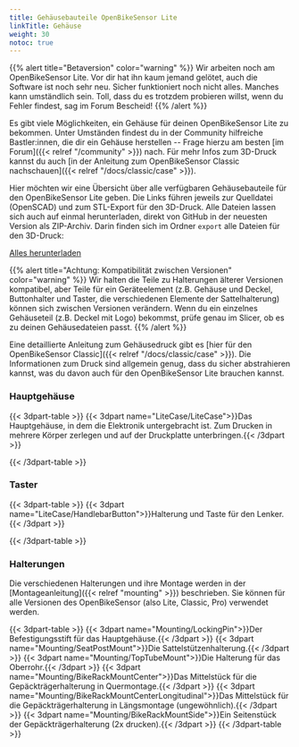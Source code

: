 ```yaml
---
title: Gehäusebauteile OpenBikeSensor Lite
linkTitle: Gehäuse
weight: 30
notoc: true
---
```

{{% alert title="Betaversion" color="warning" %}}
Wir arbeiten noch am OpenBikeSensor Lite. Vor dir hat ihn kaum jemand gelötet, auch die Software ist noch sehr neu. Sicher funktioniert noch nicht alles. Manches kann umständlich sein. Toll, dass du es trotzdem probieren willst, wenn du Fehler findest, sag im Forum Bescheid!
{{% /alert %}}

Es gibt viele Möglichkeiten, ein Gehäuse für deinen OpenBikeSensor Lite zu bekommen.
Unter Umständen findest du in der Community hilfreiche Bastler:innen, die dir
ein Gehäuse herstellen -- Frage hierzu am besten [im Forum]({{< relref
"/community" >}}) nach. Für mehr Infos zum 3D-Druck kannst du auch [in der Anleitung zum OpenBikeSensor Classic
nachschauen]({{< relref
"/docs/classic/case" >}}).

Hier möchten wir eine Übersicht über alle verfügbaren Gehäusebauteile für den OpenBikeSensor Lite geben.
Die Links führen jeweils zur Quelldatei (OpenSCAD) und zum STL-Export für den
3D-Druck. Alle Dateien lassen sich auch auf einmal herunterladen, direkt von
GitHub in der neuesten Version als ZIP-Archiv. Darin finden sich im Ordner
`export` alle Dateien für den 3D-Druck:

<div class="text-center my-4">
<a class="btn btn-primary btn-lg" href="https://github.com/openbikesensor/OpenBikeSensor3dPrintableCase/archive/refs/heads/main.zip">Alles herunterladen</a>
</div>

{{% alert title="Achtung: Kompatibilität zwischen Versionen" color="warning" %}}
Wir halten die Teile zu Halterungen älterer Versionen kompatibel, aber Teile für ein Geräteelement (z.B. Gehäuse und Deckel, Buttonhalter und Taster, die verschiedenen 
Elemente der Sattelhalterung) können sich zwischen Versionen verändern. Wenn du ein einzelnes Gehäuseteil (z.B. Deckel mit Logo) bekommst, prüfe genau im Slicer, ob
es zu deinen Gehäusedateien passt.
{{% /alert %}}

Eine detaillierte Anleitung zum Gehäusedruck gibt es
[hier für den OpenBikeSensor Classic]({{< relref "/docs/classic/case" >}}). Die Informationen zum Druck sind allgemein
genug, dass du sicher abstrahieren kannst, was du davon auch für den OpenBikeSensor Lite brauchen kannst.

### Hauptgehäuse

{{< 3dpart-table >}}
{{< 3dpart name="LiteCase/LiteCase">}}Das Hauptgehäuse, in dem die Elektronik untergebracht ist. Zum Drucken in mehrere 
Körper zerlegen und auf der Druckplatte unterbringen.{{< /3dpart >}}

{{< /3dpart-table >}}

### Taster

{{< 3dpart-table >}}
{{< 3dpart name="LiteCase/HandlebarButton">}}Halterung und Taste für den Lenker.{{< /3dpart >}}

{{< /3dpart-table >}}

### Halterungen

Die verschiedenen Halterungen und ihre Montage werden in der [Montageanleitung]({{< relref "mounting" >}}) beschrieben.
Sie können für alle Versionen des OpenBikeSensor (also Lite, Classic, Pro) verwendet werden.


{{< 3dpart-table >}}
{{< 3dpart name="Mounting/LockingPin">}}Der Befestigungsstift für das Hauptgehäuse.{{< /3dpart >}}
{{< 3dpart name="Mounting/SeatPostMount">}}Die Sattelstützenhalterung.{{< /3dpart >}}
{{< 3dpart name="Mounting/TopTubeMount">}}Die Halterung für das Oberrohr.{{< /3dpart >}}
{{< 3dpart name="Mounting/BikeRackMountCenter">}}Das Mittelstück für die Gepäckträgerhalterung in Quermontage.{{< /3dpart >}}
{{< 3dpart name="Mounting/BikeRackMountCenterLongitudinal">}}Das Mittelstück für die Gepäckträgerhalterung in Längsmontage (ungewöhnlich).{{< /3dpart >}}
{{< 3dpart name="Mounting/BikeRackMountSide">}}Ein Seitenstück der Gepäckträgerhalterung (2x drucken).{{< /3dpart >}}
{{< /3dpart-table >}}
